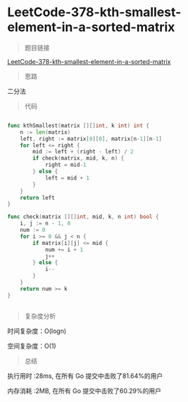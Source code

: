 #  LeetCode-378-kth-smallest-element-in-a-sorted-matrix

>题目链接

[LeetCode-378-kth-smallest-element-in-a-sorted-matrix](https://leetcode-cn.com/problems/kth-smallest-element-in-a-sorted-matrix/)

>思路

二分法

>代码


```go

func kthSmallest(matrix [][]int, k int) int {
    n := len(matrix)
    left, right := matrix[0][0], matrix[n-1][n-1]
    for left <= right {
        mid := left + (right - left) / 2
        if check(matrix, mid, k, n) {
            right = mid-1
        } else {
            left = mid + 1
        }
    }
    return left
}

func check(matrix [][]int, mid, k, n int) bool {
    i, j := n - 1, 0
    num := 0
    for i >= 0 && j < n {
        if matrix[i][j] <= mid {
            num += i + 1
            j++
        } else {
            i--
        }
    }
    return num >= k
}



```

>复杂度分析

时间复杂度：O(logn)

空间复杂度：O(1)

>总结

执行用时 :28ms, 在所有 Go 提交中击败了81.64%的用户
 
内存消耗 :2MB, 在所有 Go 提交中击败了60.29%的用户
